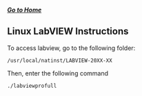 ***[Go to Home](/)***  
## Linux LabVIEW Instructions

To access labview, go to the following folder:  

    /usr/local/natinst/LABVIEW-20XX-XX

Then, enter the following command

    ./labviewprofull
